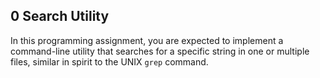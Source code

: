 ## 0 Search Utility

In this programming assignment, you are expected to implement a command-line utility that
searches for a specific string in one or multiple files, similar in spirit to the UNIX
`grep` command.
